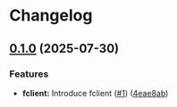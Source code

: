 # Changelog

## [0.1.0](https://github.com/kizuna-org/images/compare/fclient-v0.0.1...fclient-v0.1.0) (2025-07-30)


### Features

* **fclient:** Introduce fclient ([#1](https://github.com/kizuna-org/images/issues/1)) ([4eae8ab](https://github.com/kizuna-org/images/commit/4eae8abcf7e525235a238da0a942ed76cd31f4a0))
